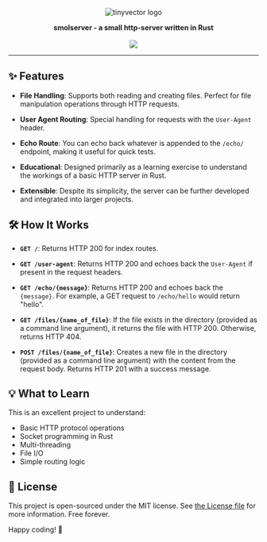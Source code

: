 <p align="center">
  <img src="https://github.com/m1guelpf/tinyvector/assets/23558090/512ff4ad-49fd-43ec-b3bd-57365b920078" alt="tinyvector logo">
</p>

<p align="center">
    <b>smolserver - a small http-server written in Rust</b> <br /><br />
    <a href="LICENSE"><img src="https://img.shields.io/badge/license-MIT-blue.svg" ></a>
</p>
<hr />

## ✨ Features

- **File Handling**: Supports both reading and creating files. Perfect for file manipulation operations through HTTP requests.

- **User Agent Routing**: Special handling for requests with the `User-Agent` header.

- **Echo Route**: You can echo back whatever is appended to the `/echo/` endpoint, making it useful for quick tests.

- **Educational**: Designed primarily as a learning exercise to understand the workings of a basic HTTP server in Rust.

- **Extensible**: Despite its simplicity, the server can be further developed and integrated into larger projects.

## 🛠 How It Works

- **`GET /`**: Returns HTTP 200 for index routes.

- **`GET /user-agent`**: Returns HTTP 200 and echoes back the `User-Agent` if present in the request headers.

- **`GET /echo/{message}`**: Returns HTTP 200 and echoes back the `{message}`. For example, a GET request to `/echo/hello` would return "hello".

- **`GET /files/{name_of_file}`**: If the file exists in the directory (provided as a command line argument), it returns the file with HTTP 200. Otherwise, returns HTTP 404.

- **`POST /files/{name_of_file}`**: Creates a new file in the directory (provided as a command line argument) with the content from the request body. Returns HTTP 201 with a success message.

## 💡 What to Learn

This is an excellent project to understand:

- Basic HTTP protocol operations
- Socket programming in Rust
- Multi-threading
- File I/O
- Simple routing logic


## 📜 License

This project is open-sourced under the MIT license. See [the License file](LICENSE) for more information. Free forever.

Happy coding! 🦀
